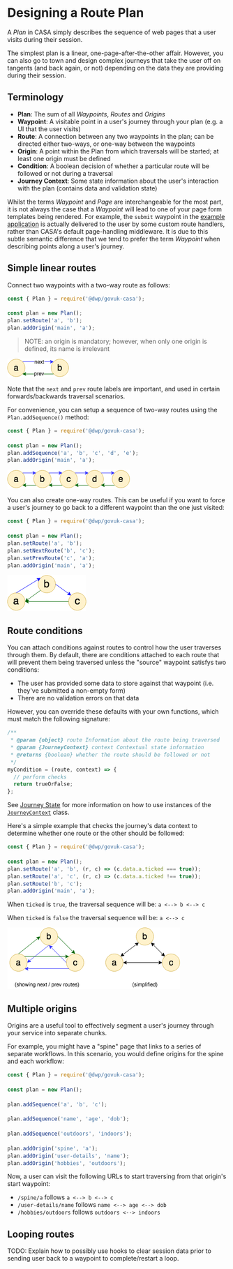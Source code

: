 [building-blocks-ab]: assets/plan-building-blocks-ab.png "a to b"
[building-blocks-ae]: assets/plan-building-blocks-ae.png "a to e"
[building-blocks-abc-oneway]: assets/plan-building-blocks-abc-oneway.png "a, b, c one-way route"
[building-blocks-route-condition]: assets/plan-building-blocks-route-condition.png "route condition"

# Designing a Route Plan

A _Plan_ in CASA simply describes the sequence of web pages that a user visits during their session.

The simplest plan is a linear, one-page-after-the-other affair. However, you can also go to town and design complex journeys that take the user off on tangents (and back again, or not) depending on the data they are providing during their session.

## Terminology

* **Plan**: The sum of all _Waypoints_, _Routes_ and _Origins_
* **Waypoint**: A visitable point in a user's journey through your plan (e.g. a UI that the user visits)
* **Route**: A connection between any two waypoints in the plan; can be directed either two-ways, or one-way between the waypoints
* **Origin**: A point within the Plan from which traversals will be started; at least one origin must be defined
* **Condition**: A boolean decision of whether a particular route will be followed or not during a traversal
* **Journey Context**: Some state information about the user's interaction with the plan (contains data and validation state)

Whilst the terms _Waypoint_ and _Page_ are interchangeable for the most part, it is not always the case that a _Waypoint_ will lead to one of your page form templates being rendered. For example, the `submit` waypoint in the [example application](deploying.md#1-plan) is actually delivered to the user by some custom route handlers, rather than CASA's default page-handling middleware. It is due to this subtle semantic difference that we tend to prefer the term _Waypoint_ when describing points along a user's journey.

## Simple linear routes

Connect two waypoints with a two-way route as follows:

```javascript
const { Plan } = require('@dwp/govuk-casa');

const plan = new Plan();
plan.setRoute('a', 'b');
plan.addOrigin('main', 'a');
```

> NOTE: an origin is mandatory; however, when only one origin is defined, its name is irrelevant

![simple two-way route between a and b][building-blocks-ab]

Note that the `next` and `prev` route labels are important, and used in certain forwards/backwards traversal scenarios.

For convenience, you can setup a sequence of two-way routes using the `Plan.addSequence()` method:

```javascript
const { Plan } = require('@dwp/govuk-casa');

const plan = new Plan();
plan.addSequence('a', 'b', 'c', 'd', 'e');
plan.addOrigin('main', 'a');
```

![sequence between a and e][building-blocks-ae]

You can also create one-way routes. This can be useful if you want to force a user's journey to go back to a different waypoint than the one just visited:

```javascript
const { Plan } = require('@dwp/govuk-casa');

const plan = new Plan();
plan.setRoute('a', 'b');
plan.setNextRoute('b', 'c');
plan.setPrevRoute('c', 'a');
plan.addOrigin('main', 'a');
```

![simple one-way route between a, b and c][building-blocks-abc-oneway]

## Route conditions

You can attach conditions against routes to control how the user traverses through them. By default, there are conditions attached to each route that will prevent them being traversed unless the "source" waypoint satisfys two conditions:

* The user has provided some data to store against that waypoint (i.e. they've submitted a non-empty form)
* There are no validation errors on that data

However, you can override these defaults with your own functions, which must match the following signature:

```javascript
/**
 * @param {object} route Information about the route being traversed
 * @param {JourneyContext} context Contextual state information
 * @returns {boolean} whether the route should be followed or not
 */
myCondition = (route, context) => {
  // perform checks
  return trueOrFalse;
};
```

See [Journey State](api/journey-state.md) for more information on how to use instances of the [`JourneyContext`](../lib/JourneyContext.js) class.

Here's a simple example that checks the journey's data context to determine whether one route or the other should be followed:

```javascript
const { Plan } = require('@dwp/govuk-casa');

const plan = new Plan();
plan.setRoute('a', 'b', (r, c) => (c.data.a.ticked === true));
plan.setRoute('a', 'c', (r, c) => (c.data.a.ticked !== true));
plan.setRoute('b', 'c');
plan.addOrigin('main', 'a');
```

When `ticked` is `true`, the traversal sequence will be: `a <--> b <--> c`

When `ticked` is `false` the traversal sequence will be: `a <--> c`

![conditional route][building-blocks-route-condition]

## Multiple origins

Origins are a useful tool to effectively segment a user's journey through your service into separate chunks.

For example, you might have a "spine" page that links to a series of separate workflows. In this scenario, you would define origins for the spine and each workflow:

```javascript
const { Plan } = require('@dwp/govuk-casa');

const plan = new Plan();

plan.addSequence('a', 'b', 'c');

plan.addSequence('name', 'age', 'dob');

plan.addSequence('outdoors', 'indoors');

plan.addOrigin('spine', 'a');
plan.addOrigin('user-details', 'name');
plan.addOrigin('hobbies', 'outdoors');
```

Now, a user can visit the following URLs to start traversing from that origin's start waypoint:

* `/spine/a` follows `a <--> b <--> c`
* `/user-details/name` follows `name <--> age <--> dob`
* `/hobbies/outdoors` follows `outdoors <--> indoors`

## Looping routes

TODO: Explain how to possibly use hooks to clear session data prior to sending user back to a waypoint to complete/restart a loop.


